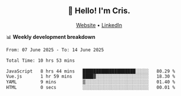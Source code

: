 
<h2 align="center">👋 Hello! I'm Cris.</h2>
<p align="center">
  <a href="https://www.criscunas.dev">Website</a> •
  <a href="https://www.linkedin.com/in/cristophercunas/">LinkedIn</a> 
</p>


📊 **Weekly development breakdown**
<!--START_SECTION:waka-->

```txt
From: 07 June 2025 - To: 14 June 2025

Total Time: 10 hrs 53 mins

JavaScript   8 hrs 44 mins   ████████████████████░░░░░   80.29 %
Vue.js       1 hr 59 mins    ████▓░░░░░░░░░░░░░░░░░░░░   18.30 %
YAML         9 mins          ▒░░░░░░░░░░░░░░░░░░░░░░░░   01.40 %
HTML         0 secs          ░░░░░░░░░░░░░░░░░░░░░░░░░   00.01 %
```

<!--END_SECTION:waka-->
